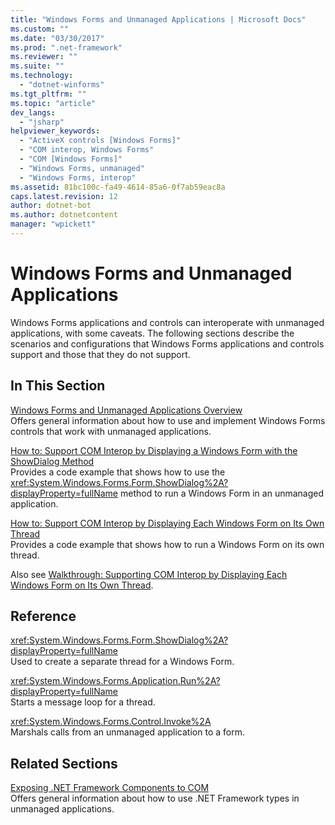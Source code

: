 ```yaml
---
title: "Windows Forms and Unmanaged Applications | Microsoft Docs"
ms.custom: ""
ms.date: "03/30/2017"
ms.prod: ".net-framework"
ms.reviewer: ""
ms.suite: ""
ms.technology: 
  - "dotnet-winforms"
ms.tgt_pltfrm: ""
ms.topic: "article"
dev_langs: 
  - "jsharp"
helpviewer_keywords: 
  - "ActiveX controls [Windows Forms]"
  - "COM interop, Windows Forms"
  - "COM [Windows Forms]"
  - "Windows Forms, unmanaged"
  - "Windows Forms, interop"
ms.assetid: 81bc100c-fa49-4614-85a6-0f7ab59eac8a
caps.latest.revision: 12
author: dotnet-bot
ms.author: dotnetcontent
manager: "wpickett"
---
```

# Windows Forms and Unmanaged Applications
Windows Forms applications and controls can interoperate with unmanaged applications, with some caveats. The following sections describe the scenarios and configurations that Windows Forms applications and controls support and those that they do not support.  
  
## In This Section  
 [Windows Forms and Unmanaged Applications Overview](../../../../docs/framework/winforms/advanced/windows-forms-and-unmanaged-applications-overview.md)  
 Offers general information about how to use and implement Windows Forms controls that work with unmanaged applications.  
  
 [How to: Support COM Interop by Displaying a Windows Form with the ShowDialog Method](../../../../docs/framework/winforms/advanced/com-interop-by-displaying-a-windows-form-shadow.md)  
 Provides a code example that shows how to use the <xref:System.Windows.Forms.Form.ShowDialog%2A?displayProperty=fullName> method to run a Windows Form in an unmanaged application.  
  
 [How to: Support COM Interop by Displaying Each Windows Form on Its Own Thread](../../../../docs/framework/winforms/advanced/how-to-support-com-interop-by-displaying-each-windows-form-on-its-own-thread.md)  
 Provides a code example that shows how to run a Windows Form on its own thread.  
  
 Also see [Walkthrough: Supporting COM Interop by Displaying Each Windows Form on Its Own Thread](http://msdn.microsoft.com/library/ms233639\(v=vs.110\)).  
  
## Reference  
 <xref:System.Windows.Forms.Form.ShowDialog%2A?displayProperty=fullName>  
 Used to create a separate thread for a Windows Form.  
  
 <xref:System.Windows.Forms.Application.Run%2A?displayProperty=fullName>  
 Starts a message loop for a thread.  
  
 <xref:System.Windows.Forms.Control.Invoke%2A>  
 Marshals calls from an unmanaged application to a form.  
  
## Related Sections  
 [Exposing .NET Framework Components to COM](../../../../docs/framework/interop/exposing-dotnet-components-to-com.md)  
 Offers general information about how to use .NET Framework types in unmanaged applications.